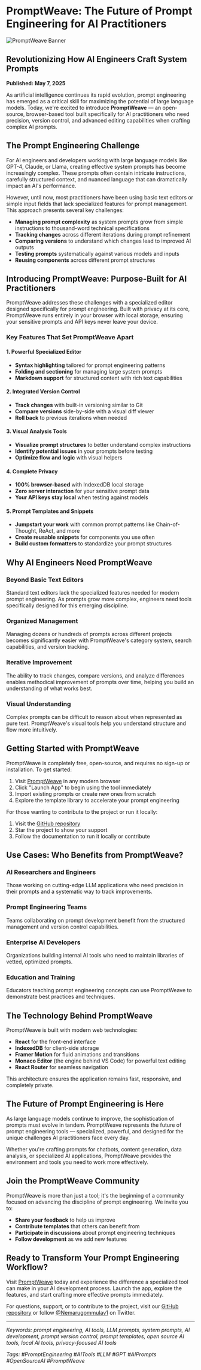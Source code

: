 # PromptWeave: The Future of Prompt Engineering for AI Practitioners

![PromptWeave Banner](/public/editor_page_with_prompt_entered.png)

## Revolutionizing How AI Engineers Craft System Prompts

**Published: May 7, 2025**

As artificial intelligence continues its rapid evolution, prompt engineering has emerged as a critical skill for maximizing the potential of large language models. Today, we're excited to introduce **PromptWeave** — an open-source, browser-based tool built specifically for AI practitioners who need precision, version control, and advanced editing capabilities when crafting complex AI prompts.

## The Prompt Engineering Challenge

For AI engineers and developers working with large language models like GPT-4, Claude, or Llama, creating effective system prompts has become increasingly complex. These prompts often contain intricate instructions, carefully structured context, and nuanced language that can dramatically impact an AI's performance.

However, until now, most practitioners have been using basic text editors or simple input fields that lack specialized features for prompt management. This approach presents several key challenges:

- **Managing prompt complexity** as system prompts grow from simple instructions to thousand-word technical specifications
- **Tracking changes** across different iterations during prompt refinement
- **Comparing versions** to understand which changes lead to improved AI outputs
- **Testing prompts** systematically against various models and inputs
- **Reusing components** across different prompt structures

## Introducing PromptWeave: Purpose-Built for AI Practitioners

PromptWeave addresses these challenges with a specialized editor designed specifically for prompt engineering. Built with privacy at its core, PromptWeave runs entirely in your browser with local storage, ensuring your sensitive prompts and API keys never leave your device.

### Key Features That Set PromptWeave Apart

#### 1. Powerful Specialized Editor
- **Syntax highlighting** tailored for prompt engineering patterns
- **Folding and sectioning** for managing large system prompts
- **Markdown support** for structured content with rich text capabilities

#### 2. Integrated Version Control
- **Track changes** with built-in versioning similar to Git
- **Compare versions** side-by-side with a visual diff viewer
- **Roll back** to previous iterations when needed

#### 3. Visual Analysis Tools
- **Visualize prompt structures** to better understand complex instructions
- **Identify potential issues** in your prompts before testing
- **Optimize flow and logic** with visual helpers

#### 4. Complete Privacy
- **100% browser-based** with IndexedDB local storage
- **Zero server interaction** for your sensitive prompt data
- **Your API keys stay local** when testing against models

#### 5. Prompt Templates and Snippets
- **Jumpstart your work** with common prompt patterns like Chain-of-Thought, ReAct, and more
- **Create reusable snippets** for components you use often
- **Build custom formatters** to standardize your prompt structures

## Why AI Engineers Need PromptWeave

### Beyond Basic Text Editors

Standard text editors lack the specialized features needed for modern prompt engineering. As prompts grow more complex, engineers need tools specifically designed for this emerging discipline.

### Organized Management

Managing dozens or hundreds of prompts across different projects becomes significantly easier with PromptWeave's category system, search capabilities, and version tracking.

### Iterative Improvement

The ability to track changes, compare versions, and analyze differences enables methodical improvement of prompts over time, helping you build an understanding of what works best.

### Visual Understanding

Complex prompts can be difficult to reason about when represented as pure text. PromptWeave's visual tools help you understand structure and flow more intuitively.

## Getting Started with PromptWeave

PromptWeave is completely free, open-source, and requires no sign-up or installation. To get started:

1. Visit [PromptWeave](https://prompt-weave-forge.vercel.app/) in any modern browser
2. Click "Launch App" to begin using the tool immediately
3. Import existing prompts or create new ones from scratch
4. Explore the template library to accelerate your prompt engineering

For those wanting to contribute to the project or run it locally:

1. Visit the [GitHub repository](https://github.com/nemarugommula/PromptWeave)
2. Star the project to show your support
3. Follow the documentation to run it locally or contribute

## Use Cases: Who Benefits from PromptWeave?

### AI Researchers and Engineers
Those working on cutting-edge LLM applications who need precision in their prompts and a systematic way to track improvements.

### Prompt Engineering Teams
Teams collaborating on prompt development benefit from the structured management and version control capabilities.

### Enterprise AI Developers
Organizations building internal AI tools who need to maintain libraries of vetted, optimized prompts.

### Education and Training
Educators teaching prompt engineering concepts can use PromptWeave to demonstrate best practices and techniques.

## The Technology Behind PromptWeave

PromptWeave is built with modern web technologies:

- **React** for the front-end interface
- **IndexedDB** for client-side storage
- **Framer Motion** for fluid animations and transitions
- **Monaco Editor** (the engine behind VS Code) for powerful text editing
- **React Router** for seamless navigation

This architecture ensures the application remains fast, responsive, and completely private.

## The Future of Prompt Engineering is Here

As large language models continue to improve, the sophistication of prompts must evolve in tandem. PromptWeave represents the future of prompt engineering tools — specialized, powerful, and designed for the unique challenges AI practitioners face every day.

Whether you're crafting prompts for chatbots, content generation, data analysis, or specialized AI applications, PromptWeave provides the environment and tools you need to work more effectively.

## Join the PromptWeave Community

PromptWeave is more than just a tool; it's the beginning of a community focused on advancing the discipline of prompt engineering. We invite you to:

- **Share your feedback** to help us improve
- **Contribute templates** that others can benefit from
- **Participate in discussions** about prompt engineering techniques
- **Follow development** as we add new features

## Ready to Transform Your Prompt Engineering Workflow?

Visit [PromptWeave](https://prompt-weave-forge.vercel.app/) today and experience the difference a specialized tool can make in your AI development process. Launch the app, explore the features, and start crafting more effective prompts immediately.

For questions, support, or to contribute to the project, visit our [GitHub repository](https://github.com/nemarugommula/PromptWeave) or follow [@Nemarugommulav1](https://x.com/Nemarugommulav1) on Twitter.

---

*Keywords: prompt engineering, AI tools, LLM prompts, system prompts, AI development, prompt version control, prompt templates, open source AI tools, local AI tools, privacy-focused AI tools*

*Tags: #PromptEngineering #AITools #LLM #GPT #AIPrompts #OpenSourceAI #PromptWeave*